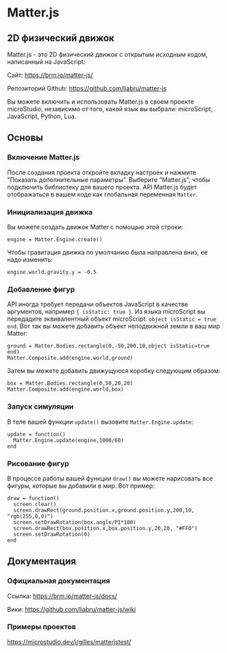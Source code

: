 # Matter.js

## 2D физический движок

Matter.js - это 2D физический движок с открытым исходным кодом, написанный на JavaScript:

Сайт: https://brm.io/matter-js/

Репозиторий Github: https://github.com/liabru/matter-js

Вы можете включить и использовать Matter.js в своем проекте microStudio, независимо от того, какой язык вы выбрали: microScript, JavaScript, Python, Lua.

## Основы

### Включение Matter.js

После создания проекта откройте вкладку настроек и нажмите "Показать дополнительные параметры".
Выберите "Matter.js", чтобы подключить библиотеку для вашего проекта. API Matter.js будет отображаться в вашем коде как глобальная переменная `Matter`.

### Инициализация движка

Вы можете создать движок Matter с помощью этой строки:
```
engine = Matter.Engine.create()
```
Чтобы гравитация движка по умолчанию была направлена вниз, ее надо изменить:
```
engine.world.gravity.y = -0.5
```

### Добавление фигур

API иногда требует передачи объектов JavaScript в качестве аргументов, например
`{ isStatic: true }`. Из языка microScript вы передадите эквивалентный объект microScript: `object isStatic = true end`.
Вот так вы можете добавить объект неподвижной земли в ваш мир Matter:

```
ground = Matter.Bodies.rectangle(0,-50,200,10,object isStatic=true end)
Matter.Composite.add(engine.world,ground)
```

Затем вы можете добавить движущуюся коробку следующим образом:

```
box = Matter.Bodies.rectangle(0,50,20,20)
Matter.Composite.add(engine.world,box)
```

### Запуск симуляции

В теле вашей функции `update()` вызовите `Matter.Engine.update`:

```
update = function()
  Matter.Engine.update(engine,1000/60)
end
```

### Рисование фигур

В процессе работы вашей функции `draw()` вы можете нарисовать все фигуры, которые вы добавили в мир.
Вот пример:

```
draw = function()
  screen.clear()
  screen.drawRect(ground.position.x,ground.position.y,200,10, "rgb(255,0,0)")
  screen.setDrawRotation(box.angle/PI*180)
  screen.drawRect(box.position.x,box.position.y,20,20, "#FF0")
  screen.setDrawRotation(0)
end
```

## Документация

### Официальная документация

Ссылка: https://brm.io/matter-js/docs/

Вики: https://github.com/liabru/matter-js/wiki

### Примеры проектов

https://microstudio.dev/i/gilles/matterjstest/